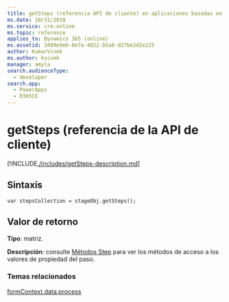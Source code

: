 ```yaml
---
title: getSteps (referencia API de cliente) en aplicaciones basadas en modelos | Microsoft Docs
ms.date: 10/31/2018
ms.service: crm-online
ms.topic: reference
applies_to: Dynamics 365 (online)
ms.assetid: 3409e9eb-0e7a-4022-b5a6-d27be2d2e225
author: KumarVivek
ms.author: kvivek
manager: amyla
search.audienceType:
  - developer
search.app:
  - PowerApps
  - D365CE
---
```

# <a name="getsteps-client-api-reference"></a>getSteps (referencia de la API de cliente)



[!INCLUDE[./includes/getSteps-description.md](./includes/getSteps-description.md)]

## <a name="syntax"></a>Sintaxis

`var stepsCollection = stageObj.getSteps();`

## <a name="return-value"></a>Valor de retorno

**Tipo**: matriz. 

**Descripción**: consulte [Métodos Step](../../formContext-data-process.md#step-methods) para ver los métodos de acceso a los valores de propiedad del paso.

### <a name="related-topics"></a>Temas relacionados
 
[formContext.data.process](../../formContext-data-process.md)

